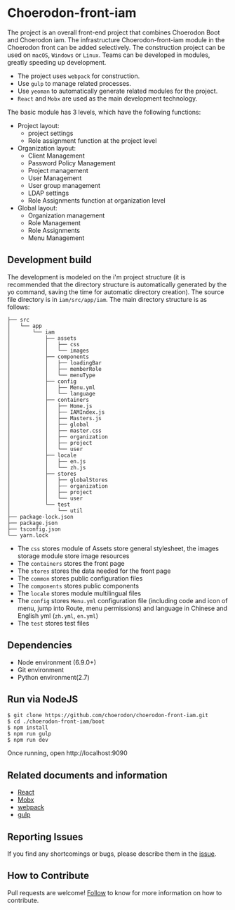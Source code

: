 # Choerodon-front-iam 

The project is an overall front-end project that combines Choerodon Boot and Choerodon iam. The infrastructure Choerodon-front-iam module in the Choerodon front can be added selectively. The construction project can be used on `macOS`, `Windows` or `Linux`. Teams can be developed in modules, greatly speeding up development.

 * The project uses `webpack` for construction.
 * Use `gulp` to manage related processes.
 * Use `yeoman` to automatically generate related modules for the project.
 * `React` and `Mobx` are used as the main development technology.

The basic module has 3 levels, which have the following functions:

 * Project layout:
    * project settings
    * Role assignment function at the project level
 * Organization layout:
    * Client Management
    * Password Policy Management
    * Project management
    * User Management
    * User group management
    * LDAP settings
    * Role Assignments function at organization level
 * Global layout:
    * Organization management
    * Role Management
    * Role Assignments
    * Menu Management

## Development build

The development is modeled on the i'm project structure (it is recommended that the directory structure is automatically generated by the yo command, saving the time for automatic directory creation). The source file directory is in `iam/src/app/iam`. The main directory structure is as follows:


    ├── src
    │   └── app
    │       └── iam
    │           ├── assets
    │           │   ├── css
    │           │   └── images
    │           ├── components
    │           │   ├── loadingBar
    │           │   ├── memberRole
    │           │   └── menuType
    │           ├── config
    │           │   ├── Menu.yml
    │           │   └── language
    │           ├── containers
    │           │   ├── Home.js
    │           │   ├── IAMIndex.js
    │           │   ├── Masters.js
    │           │   ├── global
    │           │   ├── master.css
    │           │   ├── organization
    │           │   ├── project
    │           │   └── user
    │           ├── locale
    │           │   ├── en.js
    │           │   └── zh.js
    │           ├── stores
    │           │   ├── globalStores
    │           │   ├── organization
    │           │   ├── project
    │           │   └── user
    │           └── test
    │               └── util
    ├── package-lock.json
    ├── package.json
    ├── tsconfig.json
    └── yarn.lock


* The `css` stores module of Assets store general stylesheet, the images storage module store image resources
* The `containers` stores the front page
* The `stores` stores the data needed for the front page
* The `common` stores public configuration files
* The `components` stores public components
* The `locale` stores module multilingual files
* The `config` stores `Menu.yml` configuration file (including code and icon of  menu, jump into Route, menu permissions) and language in Chinese and English yml (`zh.yml`, `en.yml`)
* The `test` stores test files

## Dependencies

* Node environment (6.9.0+)
* Git environment
* Python environment(2.7)

## Run via NodeJS

```
$ git clone https://github.com/choerodon/choerodon-front-iam.git
$ cd ./choerodon-front-iam/boot
$ npm install
$ npm run gulp
$ npm run dev
```

Once running, open http://localhost:9090

## Related documents and information

* [React](https://reactjs.org)
* [Mobx](https://github.com/mobxjs/mobx)
* [webpack](https://webpack.docschina.org)
* [gulp](https://gulpjs.com)

## Reporting Issues
If you find any shortcomings or bugs, please describe them in the  [issue](https://github.com/choerodon/choerodon/issues/new?template=issue_template.md).

## How to Contribute
Pull requests are welcome! [Follow](https://github.com/choerodon/choerodon/blob/master/CONTRIBUTING.md) to know for more information on how to contribute.
